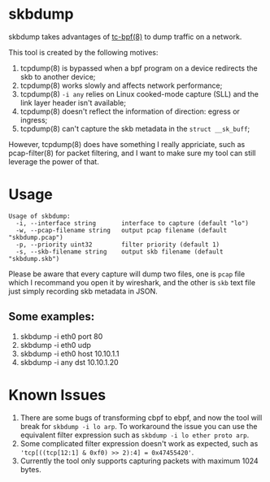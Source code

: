 # skbdump

skbdump takes advantages of [tc-bpf(8)](https://man7.org/linux/man-pages/man8/tc-bpf.8.html) to dump traffic on a network.

This tool is created by the following motives:

1. tcpdump(8) is bypassed when a bpf program on a device redirects the skb to another device;
2. tcpdump(8) works slowly and affects network performance;
3. tcpdump(8) `-i any` relies on Linux cooked-mode capture (SLL) and the link layer header isn't available;
4. tcpdump(8) doesn't reflect the information of direction: egress or ingress;
5. tcpdump(8) can't capture the skb metadata in the `struct __sk_buff`;

However, tcpdump(8) does have something I really appriciate, such as pcap-filter(8) for packet filtering, and I want to make sure my tool can still leverage the power of that.

# Usage

```
Usage of skbdump:
  -i, --interface string       interface to capture (default "lo")
  -w, --pcap-filename string   output pcap filename (default "skbdump.pcap")
  -p, --priority uint32        filter priority (default 1)
  -s, --skb-filename string    output skb filename (default "skbdump.skb")
```

Please be aware that every capture will dump two files, one is `pcap` file which I recommand you open it by wireshark, and the other is `skb` text file just simply recording skb metadata in JSON.

## Some examples:

1. skbdump -i eth0 port 80
2. skbdump -i eth0 udp
3. skbdump -i eth0 host 10.10.1.1
4. skbdump -i any dst 10.10.1.20

# Known Issues

1. There are some bugs of transforming cbpf to ebpf, and now the tool will break for `skbdump -i lo arp`. To workaround the issue you can use the equivalent filter expression such as `skbdump -i lo ether proto arp`.
3. Some complicated filter expression doesn't work as expected, such as `'tcp[((tcp[12:1] & 0xf0) >> 2):4] = 0x47455420'`.
2. Currently the tool only supports capturing packets with maximum 1024 bytes.
